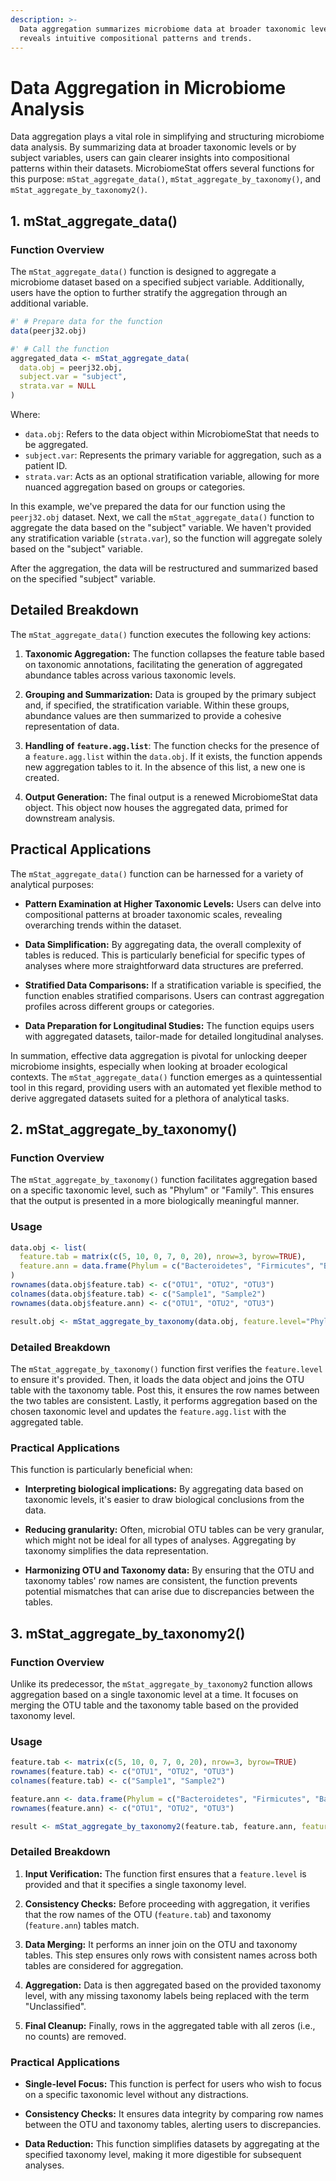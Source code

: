 ```yaml
---
description: >-
  Data aggregation summarizes microbiome data at broader taxonomic levels. This
  reveals intuitive compositional patterns and trends.
---
```


# Data Aggregation in Microbiome Analysis

Data aggregation plays a vital role in simplifying and structuring microbiome data analysis. By summarizing data at broader taxonomic levels or by subject variables, users can gain clearer insights into compositional patterns within their datasets. MicrobiomeStat offers several functions for this purpose: `mStat_aggregate_data()`, `mStat_aggregate_by_taxonomy()`, and `mStat_aggregate_by_taxonomy2()`.

## 1. mStat_aggregate_data()

### Function Overview

The `mStat_aggregate_data()` function is designed to aggregate a microbiome dataset based on a specified subject variable. Additionally, users have the option to further stratify the aggregation through an additional variable.

```r
#' # Prepare data for the function
data(peerj32.obj)

#' # Call the function
aggregated_data <- mStat_aggregate_data(
  data.obj = peerj32.obj,
  subject.var = "subject",
  strata.var = NULL
)
```

Where:
- `data.obj`: Refers to the data object within MicrobiomeStat that needs to be aggregated.
- `subject.var`: Represents the primary variable for aggregation, such as a patient ID.
- `strata.var`: Acts as an optional stratification variable, allowing for more nuanced aggregation based on groups or categories.

In this example, we've prepared the data for our function using the `peerj32.obj` dataset. Next, we call the `mStat_aggregate_data()` function to aggregate the data based on the "subject" variable. We haven't provided any stratification variable (`strata.var`), so the function will aggregate solely based on the "subject" variable.

After the aggregation, the data will be restructured and summarized based on the specified "subject" variable.

## Detailed Breakdown

The `mStat_aggregate_data()` function executes the following key actions:

1. **Taxonomic Aggregation:** The function collapses the feature table based on taxonomic annotations, facilitating the generation of aggregated abundance tables across various taxonomic levels.

2. **Grouping and Summarization:** Data is grouped by the primary subject and, if specified, the stratification variable. Within these groups, abundance values are then summarized to provide a cohesive representation of data.

3. **Handling of `feature.agg.list`**: The function checks for the presence of a `feature.agg.list` within the `data.obj`. If it exists, the function appends new aggregation tables to it. In the absence of this list, a new one is created.

4. **Output Generation:** The final output is a renewed MicrobiomeStat data object. This object now houses the aggregated data, primed for downstream analysis.

## Practical Applications

The `mStat_aggregate_data()` function can be harnessed for a variety of analytical purposes:

- **Pattern Examination at Higher Taxonomic Levels:** Users can delve into compositional patterns at broader taxonomic scales, revealing overarching trends within the dataset.
  
- **Data Simplification:** By aggregating data, the overall complexity of tables is reduced. This is particularly beneficial for specific types of analyses where more straightforward data structures are preferred.
  
- **Stratified Data Comparisons:** If a stratification variable is specified, the function enables stratified comparisons. Users can contrast aggregation profiles across different groups or categories.
  
- **Data Preparation for Longitudinal Studies:** The function equips users with aggregated datasets, tailor-made for detailed longitudinal analyses.

In summation, effective data aggregation is pivotal for unlocking deeper microbiome insights, especially when looking at broader ecological contexts. The `mStat_aggregate_data()` function emerges as a quintessential tool in this regard, providing users with an automated yet flexible method to derive aggregated datasets suited for a plethora of analytical tasks.

## 2. mStat_aggregate_by_taxonomy()

### Function Overview

The `mStat_aggregate_by_taxonomy()` function facilitates aggregation based on a specific taxonomic level, such as "Phylum" or "Family". This ensures that the output is presented in a more biologically meaningful manner.

### Usage

```r
data.obj <- list(
  feature.tab = matrix(c(5, 10, 0, 7, 0, 20), nrow=3, byrow=TRUE),
  feature.ann = data.frame(Phylum = c("Bacteroidetes", "Firmicutes", "Bacteroidetes"))
)
rownames(data.obj$feature.tab) <- c("OTU1", "OTU2", "OTU3")
colnames(data.obj$feature.tab) <- c("Sample1", "Sample2")
rownames(data.obj$feature.ann) <- c("OTU1", "OTU2", "OTU3")

result.obj <- mStat_aggregate_by_taxonomy(data.obj, feature.level="Phylum")
```

### Detailed Breakdown

The `mStat_aggregate_by_taxonomy()` function first verifies the `feature.level` to ensure it's provided. Then, it loads the data object and joins the OTU table with the taxonomy table. Post this, it ensures the row names between the two tables are consistent. Lastly, it performs aggregation based on the chosen taxonomic level and updates the `feature.agg.list` with the aggregated table.

### Practical Applications

This function is particularly beneficial when:

- **Interpreting biological implications:** By aggregating data based on taxonomic levels, it's easier to draw biological conclusions from the data.

- **Reducing granularity:** Often, microbial OTU tables can be very granular, which might not be ideal for all types of analyses. Aggregating by taxonomy simplifies the data representation.

- **Harmonizing OTU and Taxonomy data:** By ensuring that the OTU and taxonomy tables' row names are consistent, the function prevents potential mismatches that can arise due to discrepancies between the tables.

## 3. mStat_aggregate_by_taxonomy2()

### Function Overview

Unlike its predecessor, the `mStat_aggregate_by_taxonomy2` function allows aggregation based on a single taxonomic level at a time. It focuses on merging the OTU table and the taxonomy table based on the provided taxonomy level.

### Usage

```r
feature.tab <- matrix(c(5, 10, 0, 7, 0, 20), nrow=3, byrow=TRUE)
rownames(feature.tab) <- c("OTU1", "OTU2", "OTU3")
colnames(feature.tab) <- c("Sample1", "Sample2")

feature.ann <- data.frame(Phylum = c("Bacteroidetes", "Firmicutes", "Bacteroidetes"))
rownames(feature.ann) <- c("OTU1", "OTU2", "OTU3")

result <- mStat_aggregate_by_taxonomy2(feature.tab, feature.ann, feature.level="Phylum")
```

### Detailed Breakdown

1. **Input Verification:** The function first ensures that a `feature.level` is provided and that it specifies a single taxonomy level.

2. **Consistency Checks:** Before proceeding with aggregation, it verifies that the row names of the OTU (`feature.tab`) and taxonomy (`feature.ann`) tables match.

3. **Data Merging:** It performs an inner join on the OTU and taxonomy tables. This step ensures only rows with consistent names across both tables are considered for aggregation.

4. **Aggregation:** Data is then aggregated based on the provided taxonomy level, with any missing taxonomy labels being replaced with the term "Unclassified".

5. **Final Cleanup:** Finally, rows in the aggregated table with all zeros (i.e., no counts) are removed.

### Practical Applications

- **Single-level Focus:** This function is perfect for users who wish to focus on a specific taxonomic level without any distractions.

- **Consistency Checks:** It ensures data integrity by comparing row names between the OTU and taxonomy tables, alerting users to discrepancies.

- **Data Reduction:** This function simplifies datasets by aggregating at the specified taxonomy level, making it more digestible for subsequent analyses.
